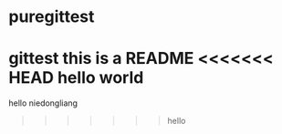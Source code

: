# puregittest
gittest
this is a README
<<<<<<< HEAD
hello world
=======
hello niedongliang
>>>>>>> hello
